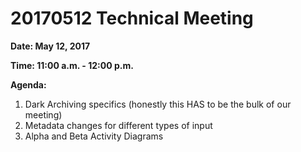 # 20170512 Technical Meeting

**Date: May 12, 2017**

**Time: 11:00 a.m. - 12:00 p.m.**

**Agenda:**
1. Dark Archiving specifics (honestly this HAS to be the bulk of our meeting)
2. Metadata changes for different types of input
3. Alpha and Beta Activity Diagrams 
